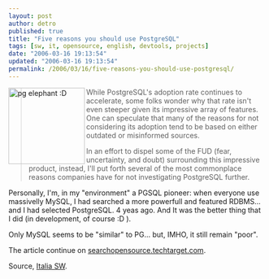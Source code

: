 ```yaml
---
layout: post
author: detro
published: true
title: "Five reasons you should use PostgreSQL"
tags: [sw, it, opensource, english, devtools, projects]
date: "2006-03-16 19:13:54"
updated: "2006-03-16 19:13:54"
permalink: /2006/03/16/five-reasons-you-should-use-postgresql/
---
```


<img src="http://www.bimboflap.it/risorse/servizi/coloriamo/B.N/elefante.gif" alt="pg elephant :D" align="left" width="150" />
<blockquote>While PostgreSQL's adoption rate continues to accelerate, some folks wonder why that rate isn't even steeper given its impressive array of features. One can speculate that many of the reasons for not considering its adoption tend to be based on either outdated or misinformed sources.

In an effort to dispel some of the FUD (fear, uncertainty, and doubt) surrounding this impressive product, instead, I'll put forth several of the most commonplace reasons companies have for not investigating PostgreSQL further. </blockquote>

Personally, I'm, in my "environment" a PGSQL pioneer: when everyone use massivelly MySQL, I had searched a more powerfull and featured RDBMS... and I had selected PostgreSQL. 4 yeas ago. And It was the better thing that I did (in development, of course :D ).

Only MySQL seems to be "similar" to PG... but, IMHO, it still remain "poor".

The article continue on <a href="http://searchopensource.techtarget.com/originalContent/0,289142,sid39_gci1172668,00.html">searchopensource.techtarget.com</a>.

Source, <a href="http://italiasw.blogspot.com/2006/03/5-ragioni-per-cui-bisognerebbe-usare.html">Italia SW</a>.
